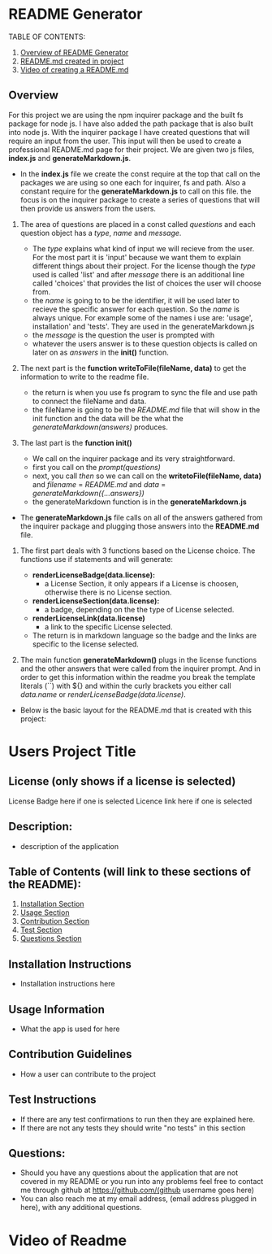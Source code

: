 # README Generator

TABLE OF CONTENTS:
1. [Overview of README Generator](#overview)
2. [README.md created in project](#users-project-title)
3. [Video of creating a README.md](#video-of-readme)

## Overview
For this project we are using the npm inquirer package and the built fs package for node js. I have also added the path package that is also built into node js. With the inquirer package I have created questions that will require an input from the user. This input will then be used to create a professional README.md page for their project.
We are given two js files, **index.js** and **generateMarkdown.js**.

- In the **index.js** file we create the const require at the top that call on the packages we are using so one each for inquirer, fs and path. Also a constant require for the **generateMarkdown.js** to call on this file. the focus is on the inquirer package to create a series of questions that will then provide us answers from the users. 
1. The area of questions are placed in a const called *questions* and each question object has a *type*, *name* and *message*. 
    - The *type* explains what kind of input we will recieve from the user. For the most part it is 'input' because we want them to explain different things about their project. For the license though the *type* used is called 'list' and after *message* there is an additional line called 'choices' that provides the list of choices the user will choose from.
    - the *name* is going to to be the identifier, it will be used later to recieve the specific answer for each question. So the *name* is always unique. For example some of the names i use are: 'usage', installation' and 'tests'. They are used in the generateMarkdown.js
    - the *message* is the question the user is prompted with
    - whatever the users answer is to these question objects is called on later on as *answers* in the **init()** function.

2. The next part is the **function writeToFile(fileName, data)** to get the information to write to the readme file.
    - the return is when you use fs program to sync the file and use path to connect the fileName and data.
    - the fileName is going to be the *README.md* file that will show in the init function and the data will be the what the *generateMarkdown(answers)* produces.

3. The last part is the **function init()**
    - We call on the inquirer package and its very straightforward.
    - first you call on the *prompt(questions)*
    - next, you call *then* so we can call on the **writetoFile(fileName, data)** and *filename* = *README.md* and *data* = *generateMarkdown({...answers})* 
    - the generateMarkdown function is in the **generateMarkdown.js**

- The **generateMarkdown.js** file calls on all of the answers gathered from the inquirer package and plugging those answers into the **README.md** file.
1. The first part deals with 3 functions based on the License choice. The functions use if statements and will generate:
    - **renderLicenseBadge(data.license):**
        - a License Section, it only appears if a License is choosen, otherwise there is no License section.
    - **renderLicenseSection(data.license):**
        - a badge, depending on the the type of License selected.
    - **renderLicenseLink(data.license)**
        - a link to the specific License selected.
    - The return is in markdown language so the badge and the links are specific to the license selected.


2. The main function **generateMarkdown()** plugs in the license functions and the other answers that were called from the inquirer prompt. And in order to get this information within the readme you break the template literals (``) with ${} and within the curly brackets you either call *data.name* or *renderLicenseBadge(data.license)*.


- Below is the basic layout for the README.md that is created with this project:



# Users Project Title 

## License (only shows if a license is selected)
License Badge here if one is selected
Licence link here if one is selected

## Description:
- description of the application

## Table of Contents (will link to these sections of the README):
1. [Installation Section](#installation-instructions)
2. [Usage Section](#usage-information)
3. [Contribution Section](#contribution-guidelines)
4. [Test Section](#test-instructions)
5. [Questions Section](#questions)
## Installation Instructions
- Installation instructions here
## Usage Information
- What the app is used for here
## Contribution Guidelines
- How a user can contribute to the project
## Test Instructions
- If there are any test confirmations to run then they are explained here.
- If there are not any tests they should write "no tests" in this section
## Questions:
- Should you have any questions about the application that are not covered in my README or you run into any problems feel free to contact me through github at https://github.com/(github username goes here) 
- You can also reach me at my email address, (email address plugged in here), with any additional questions.



# Video of Readme




